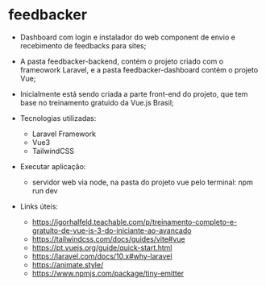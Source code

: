 # feedbacker

- Dashboard com login e instalador do web component de envio e recebimento de feedbacks para sites;

- A pasta feedbacker-backend, contém o projeto criado com o frameowork Laravel, e a pasta feedbacker-dashboard contém o projeto Vue;

- Inicialmente está sendo criada a parte front-end do projeto, que tem base no treinamento gratuido da Vue.js Brasil;

* Tecnologias utilizadas:
	- Laravel Framework
	- Vue3
	- TailwindCSS

* Executar aplicação:
	- servidor web via node, na pasta do projeto vue pelo terminal: npm run dev

* Links úteis:
	- https://igorhalfeld.teachable.com/p/treinamento-completo-e-gratuito-de-vue-js-3-do-iniciante-ao-avancado
	- https://tailwindcss.com/docs/guides/vite#vue
	- https://pt.vuejs.org/guide/quick-start.html
	- https://laravel.com/docs/10.x#why-laravel
	- https://animate.style/
	- https://www.npmjs.com/package/tiny-emitter
